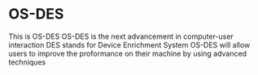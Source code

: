# OS-DES
This is OS-DES
OS-DES is the next advancement in computer-user interaction
DES stands for Device Enrichment System
OS-DES will allow users to improve the proformance on their machine by using advanced techniques
